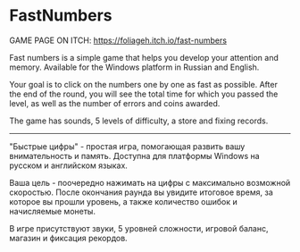 # FastNumbers


GAME PAGE ON ITCH: https://foliageh.itch.io/fast-numbers


Fast numbers is a simple game that helps you develop your attention and memory. Available for the Windows platform in Russian and English.

Your goal is to click on the numbers one by one as fast as possible. After the end of the round, you will see the total time for which you passed the level, as well as the number of errors and coins awarded.

The game has sounds, 5 levels of difficulty, a store and fixing records.

---
"Быстрые цифры" - простая игра, помогающая развить вашу внимательность и память. Доступна для платформы Windows на русском и английском языках.

Ваша цель - поочередно нажимать на цифры с максимально возможной скоростью. После окончания раунда вы увидите итоговое время, за которое вы прошли уровень, а также количество ошибок и начисляемые монеты.

В игре присутствуют звуки, 5 уровней сложности, игровой баланс, магазин и фиксация рекордов.
